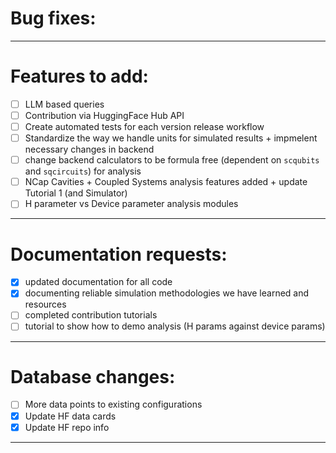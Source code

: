 # Bug fixes:

---

# Features to add:

- [ ] LLM based queries
- [ ] Contribution via HuggingFace Hub API
- [ ] Create automated tests for each version release workflow
- [ ] Standardize the way we handle units for simulated results + impmelent necessary changes in backend
- [ ] change backend calculators to be formula free (dependent on `scqubits` and `sqcircuits`) for analysis
- [ ] NCap Cavities + Coupled Systems analysis features added + update Tutorial 1 (and Simulator)
- [ ] H parameter vs Device parameter analysis modules

---

# Documentation requests:

- [x] updated documentation for all code
- [x] documenting reliable simulation methodologies we have learned and resources
- [ ] completed contribution tutorials
- [ ] tutorial to show how to demo analysis (H params against device params)

---

# Database changes:

- [ ] More data points to existing configurations
- [x] Update HF data cards
- [x] Update HF repo info

---
